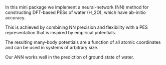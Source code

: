 In this mini package we implement a neural-network (NN) method
for constructing DFT-based PESs of water (H_2O), which have 
ab-initio accuracy. 

This is achieved by combining NN precision 
and flexibility with a PES representation that is inspired by
empirical potentials.

The resulting many-body potentials are a function of all atomic coordinates and can
be used in systems of arbitrary size.

Our ANN works well in the prediction of ground state of water.
